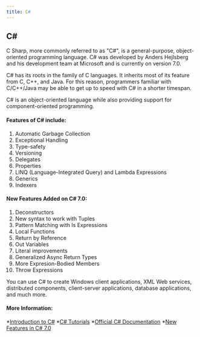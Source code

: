 ```yaml
---
title: C#
---
```

## C#

C Sharp, more commonly referred to as "C#", is a general-purpose, object-oriented programming language. C# was developed by Anders Hejlsberg and his development team at Microsoft and is currently on version 7.0.

C# has its roots in the family of C languages. It inherits most of its feature from C, C++, and Java. For this reason, programmers familiar with C/C++/Java may be able to get up to speed with C# in a shorter timespan.

C# is an object-oriented language while also providing support for component-oriented programming.

#### Features of C# include:
1) Automatic Garbage Collection
2) Exceptional Handling
3) Type-safety
4) Versioning
5) Delegates
6) Properties
7) LINQ (Language-Integrated Query) and Lambda Expressions
8) Generics
9) Indexers

#### New Features Added on C# 7.0:
1) Deconstructors
2) New syntax to work with Tuples
3) Pattern Matching with Is Expressions
4) Local Functions
5) Return by Reference
6) Out Variables
7) Literal improvements
8) Generalized Async Return Types
9) More Expresion-Bodied Members
10) Throw Expressions

You can use C# to create Windows client applications, XML Web services, distributed components, client-server applications, database applications, and much more.


#### More Information:
*[Introduction to C#](https://docs.microsoft.com/en-us/dotnet/csharp/getting-started/introduction-to-the-csharp-language-and-the-net-framework)
*[C# Tutorials](https://www.microsoft.com/net/tutorials/csharp/getting-started)
*[Official C# Documentation](https://docs.microsoft.com/en-us/dotnet/csharp/)
*[New Features in C# 7.0](https://msdn.microsoft.com/en-us/magazine/mt790184.aspx)
